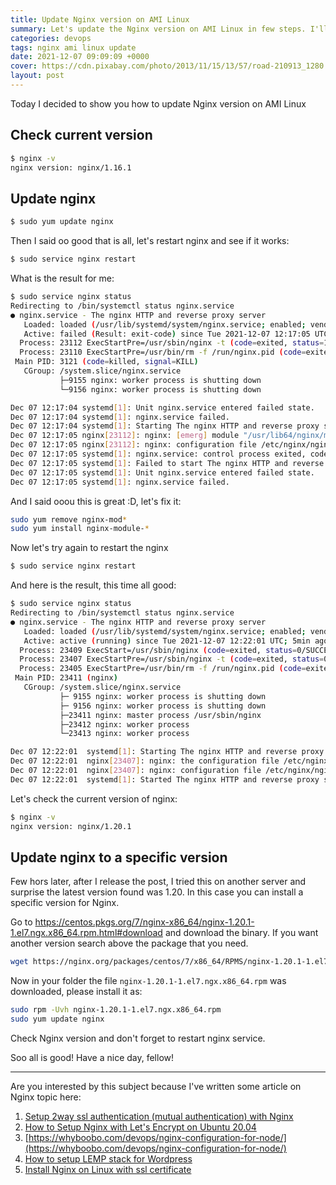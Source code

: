 ```yaml
---
title: Update Nginx version on AMI Linux
summary: Let's update the Nginx version on AMI Linux in few steps. I'll show you how to do it, crash the server and fix it back. 
categories: devops
tags: nginx ami linux update
date: 2021-12-07 09:09:09 +0000
cover: https://cdn.pixabay.com/photo/2013/11/15/13/57/road-210913_1280.jpg
layout: post
---
```


Today I decided to show you how to update Nginx version on AMI Linux


## Check current version

```sh
$ nginx -v
nginx version: nginx/1.16.1
```

## Update nginx

```sh
$ sudo yum update nginx
```

Then I said oo good that is all, let's restart nginx and see if it works:


```sh
$ sudo service nginx restart
```

What is the result for me: 

```sh
$ sudo service nginx status
Redirecting to /bin/systemctl status nginx.service
● nginx.service - The nginx HTTP and reverse proxy server
   Loaded: loaded (/usr/lib/systemd/system/nginx.service; enabled; vendor preset: disabled)
   Active: failed (Result: exit-code) since Tue 2021-12-07 12:17:05 UTC; 4s ago
  Process: 23112 ExecStartPre=/usr/sbin/nginx -t (code=exited, status=1/FAILURE)
  Process: 23110 ExecStartPre=/usr/bin/rm -f /run/nginx.pid (code=exited, status=0/SUCCESS)
 Main PID: 3121 (code=killed, signal=KILL)
   CGroup: /system.slice/nginx.service
           ├─9155 nginx: worker process is shutting down
           └─9156 nginx: worker process is shutting down

Dec 07 12:17:04 systemd[1]: Unit nginx.service entered failed state.
Dec 07 12:17:04 systemd[1]: nginx.service failed.
Dec 07 12:17:04 systemd[1]: Starting The nginx HTTP and reverse proxy server...
Dec 07 12:17:05 nginx[23112]: nginx: [emerg] module "/usr/lib64/nginx/modules/ngx_http_image_filter_module.so" version 1016001 instead of 1020001 in ...lter.conf:1
Dec 07 12:17:05 nginx[23112]: nginx: configuration file /etc/nginx/nginx.conf test failed
Dec 07 12:17:05 systemd[1]: nginx.service: control process exited, code=exited status=1
Dec 07 12:17:05 systemd[1]: Failed to start The nginx HTTP and reverse proxy server.
Dec 07 12:17:05 systemd[1]: Unit nginx.service entered failed state.
Dec 07 12:17:05 systemd[1]: nginx.service failed.
```

And I said ooou this is great :D, let's fix it:

```sh
sudo yum remove nginx-mod*
sudo yum install nginx-module-*
```

Now let's try again to restart the nginx

```sh
$ sudo service nginx restart
```

And here is the result, this time all good:

```sh
$ sudo service nginx status
Redirecting to /bin/systemctl status nginx.service
● nginx.service - The nginx HTTP and reverse proxy server
   Loaded: loaded (/usr/lib/systemd/system/nginx.service; enabled; vendor preset: disabled)
   Active: active (running) since Tue 2021-12-07 12:22:01 UTC; 5min ago
  Process: 23409 ExecStart=/usr/sbin/nginx (code=exited, status=0/SUCCESS)
  Process: 23407 ExecStartPre=/usr/sbin/nginx -t (code=exited, status=0/SUCCESS)
  Process: 23405 ExecStartPre=/usr/bin/rm -f /run/nginx.pid (code=exited, status=0/SUCCESS)
 Main PID: 23411 (nginx)
   CGroup: /system.slice/nginx.service
           ├─ 9155 nginx: worker process is shutting down
           ├─ 9156 nginx: worker process is shutting down
           ├─23411 nginx: master process /usr/sbin/nginx
           ├─23412 nginx: worker process
           └─23413 nginx: worker process

Dec 07 12:22:01  systemd[1]: Starting The nginx HTTP and reverse proxy server...
Dec 07 12:22:01  nginx[23407]: nginx: the configuration file /etc/nginx/nginx.conf syntax is ok
Dec 07 12:22:01  nginx[23407]: nginx: configuration file /etc/nginx/nginx.conf test is successful
Dec 07 12:22:01  systemd[1]: Started The nginx HTTP and reverse proxy server.
```

Let's check the current version of nginx:

```sh
$ nginx -v
nginx version: nginx/1.20.1
```

## Update nginx to a specific version

Few hors later, after I release the post, I tried this on another server and surprise the latest version found was 1.20. In this case you can install a specific version for Nginx.

Go to <https://centos.pkgs.org/7/nginx-x86_64/nginx-1.20.1-1.el7.ngx.x86_64.rpm.html#download> and download the binary. If you want another version search above the package that you need.

```sh
wget https://nginx.org/packages/centos/7/x86_64/RPMS/nginx-1.20.1-1.el7.ngx.x86_64.rpm
```

Now in your folder the file `nginx-1.20.1-1.el7.ngx.x86_64.rpm` was downloaded, please install it as:

```sh
sudo rpm -Uvh nginx-1.20.1-1.el7.ngx.x86_64.rpm
sudo yum update nginx
```

Check Nginx version and don't forget to restart nginx service.

Soo all is good! Have a nice day, fellow!

<hr>

Are you interested by this subject because I've written some article on Nginx topic here:

1. [Setup 2way ssl authentication (mutual authentication) with Nginx](https://whyboobo.com/devops/2way-ssl-authentication/)
2. [How to Setup Nginx with Let's Encrypt on Ubuntu 20.04](https://whyboobo.com/devops/setup-letsencryp-nginx-ubuntu/)
3. [https://whyboobo.com/devops/nginx-configuration-for-node/](https://whyboobo.com/devops/nginx-configuration-for-node/)
4. [How to setup LEMP stack for Wordpress](https://whyboobo.com/devops/setup-lemp-stack-for-wordpress/)
5. [Install Nginx on Linux with ssl certificate](https://whyboobo.com/devops/install-nginx-linux-with-ssl/)